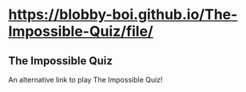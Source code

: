 # https://blobby-boi.github.io/The-Impossible-Quiz/file/
## The Impossible Quiz
An alternative link to play The Impossible Quiz!
